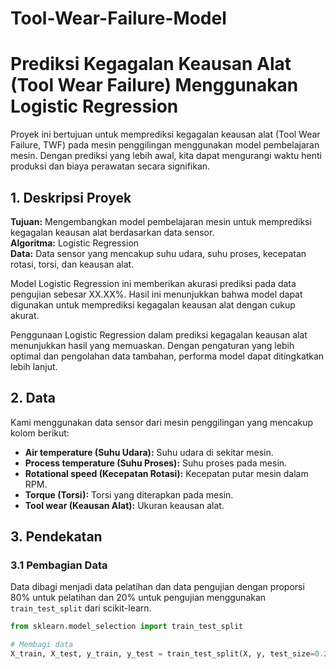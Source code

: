# Tool-Wear-Failure-Model

# Prediksi Kegagalan Keausan Alat (Tool Wear Failure) Menggunakan Logistic Regression

Proyek ini bertujuan untuk memprediksi kegagalan keausan alat (Tool Wear Failure, TWF) pada mesin penggilingan menggunakan model pembelajaran mesin. Dengan prediksi yang lebih awal, kita dapat mengurangi waktu henti produksi dan biaya perawatan secara signifikan.

## 1. Deskripsi Proyek

**Tujuan:** Mengembangkan model pembelajaran mesin untuk memprediksi kegagalan keausan alat berdasarkan data sensor.  
**Algoritma:** Logistic Regression  
**Data:** Data sensor yang mencakup suhu udara, suhu proses, kecepatan rotasi, torsi, dan keausan alat.

Model Logistic Regression ini memberikan akurasi prediksi pada data pengujian sebesar XX.XX%. Hasil ini menunjukkan bahwa model dapat digunakan untuk memprediksi kegagalan keausan alat dengan cukup akurat.

Penggunaan Logistic Regression dalam prediksi kegagalan keausan alat menunjukkan hasil yang memuaskan. Dengan pengaturan yang lebih optimal dan pengolahan data tambahan, performa model dapat ditingkatkan lebih lanjut.

## 2. Data

Kami menggunakan data sensor dari mesin penggilingan yang mencakup kolom berikut:
- **Air temperature (Suhu Udara):** Suhu udara di sekitar mesin.
- **Process temperature (Suhu Proses):** Suhu proses pada mesin.
- **Rotational speed (Kecepatan Rotasi):** Kecepatan putar mesin dalam RPM.
- **Torque (Torsi):** Torsi yang diterapkan pada mesin.
- **Tool wear (Keausan Alat):** Ukuran keausan alat.

## 3. Pendekatan

### 3.1 Pembagian Data

Data dibagi menjadi data pelatihan dan data pengujian dengan proporsi 80% untuk pelatihan dan 20% untuk pengujian menggunakan `train_test_split` dari scikit-learn.

```python
from sklearn.model_selection import train_test_split

# Membagi data
X_train, X_test, y_train, y_test = train_test_split(X, y, test_size=0.2, random_state=42)

